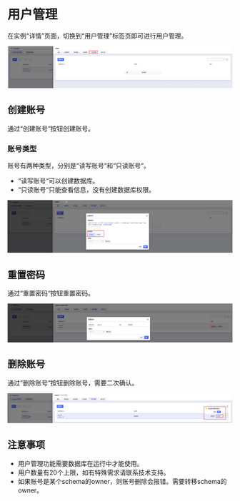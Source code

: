 
# 用户管理

在实例“详情”页面，切换到“用户管理”标签页即可进行用户管理。

![image](/images/user/main.png)

## 创建账号

通过“创建账号“按钮创建账号。

### 账号类型

账号有两种类型，分别是“读写账号“和“只读账号“。
- “读写账号“可以创建数据库。
- “只读账号“只能查看信息，没有创建数据库权限。

![image](/images/user/create.png)

## 重置密码

通过“重置密码“按钮重置密码。

![image](/images/user/reset.png)

## 删除账号

通过“删除账号“按钮删除账号，需要二次确认。

![image](/images/user/delete.png)


## 注意事项
- 用户管理功能需要数据库在运行中才能使用。
- 用户数量有20个上限，如有特殊需求请联系技术支持。
- 如果账号是某个schema的owner，则账号删除会报错。需要转移schema的owner。